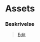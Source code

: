 # Assets

### Beskrivelse

> [Edit](https://github.com/FMDatahub/Portal/blob/main/docs/Moduler/Assets/index.md)
